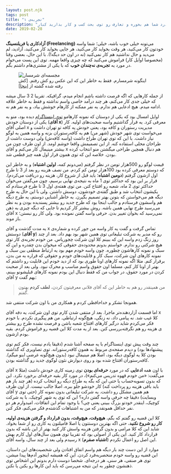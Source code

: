 ```yaml
---
layout: post.njk
tags: post
title: "تجربه‌ی ۱"
description: "اولین تجربه نه‌چندان‌خوب من توی آزادکاری (فریلنسینگ) رو که می‌دونم تا مدت زیادی توی ذهنم خواهد موند، اینجا بخونید. تقریبا 10 ساله کارم اینه ولی این مورد واسم خیلی خاص بود. امیدوارم به درد شما هم بخوره و تعارف رو توی بحث کسب و کار بذارید کنار."
date: 2019-02-28
---
```


**آزادکاری یا فریلنسینگ (Freelancing)** می‌تونه خیلی خوب باشه، خیلی؛ شما واسه خودتون کار می‌کنید، هر وقت بخواید کار می‌کنید، هر جایی بخواید کار می‌کنید، آزادید، لم می‌دید و حال نداشتید هم کار نمی‌کنید (نه در اون حد دیگه!). با این حال، بعضی وقتا (مخصوصا اوایل کار) فراموش می‌کنید که چه چیزی واقعا مهمه. توی این پست می‌خوام در مورد یه **تجربه‌ی نه‌چندان خوب** که با یکی از مشتری‌هام داشتم بگم.

<figure>
<img src="{{ website.assetsPath }}/images/content/feeling-sorry.png" alt="مجسمه‌ای شرمسار">
<figcaption>
اینگونه شرمسارم. فقط به خاطر این که این عکس رو کش رفتم. [کش رفته شده گشته از
<a href="https://medium.com/thrive-global/have-you-ever-been-shamed-f4bee278b61">اینجا</a>]
</figcaption>
</figure>

از جمله کارهایی که اگه فرصت داشته باشم انجام میدم، گرافیکه. تقریبا 2 3 سال میشه که خیلی جدی کار می‌کنم، هر چند درآمد خاصی واسم نداشته و فقط به خاطر علاقه ادامه میدم. هیچ ادعایی هم ندارم. یه نفر ممکنه از کارهام خوشش بیاد، و یه نفر هم نه.

اوایل امسال بود که یکی از دوستان که نمونه کارهامو
<a href="https://www.instagram.com/mrmowji">توی اینستاگرام</a>
دیده بود، منو به یکی از دوستان خودش (**آقای x**) معرفی کرد. یه قرار گذاشتیم واسه صحبت‌های اولیه. کار اصلی آقای x مدیریت رستوران و کافه بود، یعنی خودش یه کافه تو تهران داشت و می‌خواست توی شهر خودش (شهر من) هم یه کافه‌رستوران بزنه و واسه همین یه لوگو نیاز داشت. با این که توی تهران طراح داشت (واسه کافه‌ش) ولی دوست داشت از طراحان محلی استفاده کنه. از این تصمیمش واقعا خوشم اومد. از اون طرف چون من بیشتر مینیمال کار می‌کنم و آقای x هم دنبال همچین طراحی میگشتن منو انتخاب کرده بودن. خلاصه این که توی همون قرار اول همه چیز قطعی شد.

قیمت لوگو رو 500هزار تومن در نظر گرفتم (می‌دونم کمه، **اولین اشتباه**) و به خاطر این که دوستم معرفی کرده بود 100هزار تومن کم کردم. من نصف هزینه رو بعد از 3 تا طرح اول ازشون گرفتم (**دومین اشتباه**؛ باید قبل از شروع کار، هزینه رو دریافت می‌کردم). قرار بر این بود که حداکثر توی 1 ماه به نتیجه‌ی نهایی برسیم، چون می‌گفتن می‌خوان حداکثر توی 2 ماه، شعبه رو افتتاح کنن. من توی هفته‌ی اول 3 تا طرح فرستادم که یکیشون انتخاب شد و طبق گفته‌ی خودشون، دوسش داشتن. ولی با این حال یه طرح دیگه هم می‌خواستن که بتونن بهتر تصمیم بگیرن. به خاطر آشنایی دوستم، یه طرح دیگه هم واسشون فرستادم و جالب اینجا بود که طرح جدید رو بیشتر پسندیده بودن و به نظر می‌رسید طرح نهایی همین باشه. روش بیشتر کار کردیم تا جایی که دیگه چیزی به ذهن آقای x نمی‌رسید که بخوان تغییر بدن. حرفی واسه گفتن نمونده بود. ولی کار رو نبستن؛ باز موند.

یه مدت گذشت و آقای x تماس گرفت و گفت یه کار واسه من جور کرده و شماره‌ی دوستش (**آقای y**) رو که مدیر یه شرکت تبلیغاتی توی همین شهر بود بهم داد. بعد از چند روز زنگ زدم واسه این که ببینم کلا اون شرکت چجوریاس. من خودم تجربه‌ی کار توی هیچ شرکتی رو ندارم. خواستم بدونم محدوده‌ی حقوقی که میخوان بدن چقدره و این که سبک و نمونه کارهاشون چطوره. چون واسه خودم مهم بود یه ارتباط منطقی بین سبک و نمونه کارهای اون شرکت، سبک کار و قابلیت‌های خودم و حقوقی که قراره به من بدن، برقرار کنم. مثلا اگه نمونه کارهای اونا طوری بود که از دید خودم این قابلیت رو داشتم که بهتر از اونا کار کنم، مسلما اون حقوق واسم مناسب و محرک نبود. ولی بعد از صحبت کردن در مورد حقوق، در جواب من که فقط دنبال این بودم نمونه کارهای قبلیشونو ببینم، آقای y بهم گفت:

> من همینقدر رو هم به خاطر این که آقای فلانی معرفیتون کردن، **لطف کردم** بهتون گفتم.

همونجا تشکر و خداحافظی کردم و همکاری من با اون شرکت منتفی شد.

اما قسمت آزاردهنده‌تر ماجرا. بعد از منتفی شدن کارم توی اون شرکت، یه دفه آقای x کلا غیب شد. نه پیامی داد، نه زنگی، هیچ‌گونه ارتباطی. من هم پیگیری نکردم. با خودم فکر می‌کردم شاید درگیر کارهای افتتاح شعبه باشن و فرصت نشده طرح رو بیشتر بررسی کنن. بعد از یه مدت کلا این قضیه رو فراموش کردم. بقیه‎‌ی هزینه رو هم نگرفته بودم ازشون.

چند وقت پیش توی اینستاگرام با یه صفحه آشنا شدم (دقیقا یادم نیست، فکر کنم توی پیشنهادها بود) و دیدم صفحه‌ی مربوط به همون کافه‌رستورانه. توی تصاویری که گذاشته بودن کلا یه لوگوی دیگه بود، اصلا هم مینیمال نبود (بدون هیچ‌گونه غرضی اینو میگم). کافه‌رستوران افتتاح شده بود و روی دیوارش نئون لوگوی جدید رو گذاشته بودن.

آقای x با اون همه **ادعایی** که در مورد **حرفه‌ای بودن** توی زمینه کاری خودش داشت (مثلا می‌گفت: «من خودم قهوه تدریس می‌کنم»)، در مورد کار بقیه حرفه‌ای برخورد نکرد. این که بدون تسویه‌حساب یا حتی این که بگه یه طراح دیگه رو انتخاب کرده (هر چند باز هم باید باقی هزینه رو پرداخت کنه) کار خودشو جلو ببره، اصلا جالب نیست. از اون طرف آقای y هم همین مشکل رو داشت. یه شرکت تبلیغاتی بدون نمونه کار (حتی توی وبسایت) دقیقا چه حرفی واسه گفتن داره؟ این که توی یه شهر کوچیک، با یه شرکت کوچیک، اینقدر خودتو بزرگ ببینی یعنی چی؟ با وجود تمام این اتفاقات، امیدوارم هر دو نفر حداقل همونقدر که من به اشتباهات گذشته‌م فکر می‌کنم، فکر کنن.

کلا این قضیه رو گفتم که بگم، **هیچ‌وقت، هیچ‌وقت، بدون قرارداد و گرفتن هزینه‌ی اولیه، کار رو شروع نکنید**، حتی اگه بهترین دوستتون یا اصلا فامیلتون یه کاری رو از شما بخواد. شاید این که کلا مرامی و بدون گرفتن هزینه واسش کار کنید بهتر از این باشه که بدون قرارداد کار کنید. این یکی از اصولی بود که تقریبا توی همون سال‌های اول کارم بهش رسیدم ولی بعد از چند سال، واسه آقای x این اصل رو اعمال نکردم (**اشتباه صفرم**).

موارد از این دست چند بار دیگه هم واسم اتفاق افتادن ولی شخصیت‌های این داستان، این قضیه رو واسه خودم منحصربه‌فرد کردن. این که همیشه اینجور آدم‌ها پیدا میشن، توی هر صنفی، هر سنی، هر درجه‌ای. شخصا دوست دارم بدونم این اشخاص توی ذهنشون چطور به این نتیجه می‌رسن که باید این کارها رو بکنن یا نکنن.